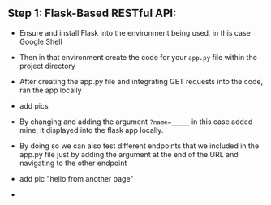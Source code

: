 ## Step 1: Flask-Based RESTful API:
- Ensure and install Flask into the environment being used, in this case Google Shell
- Then in that environment create the code for your ```app.py``` file within the project directory
- After creating the app.py file and integrating GET requests into the code, ran the app locally
-   add pics
-   By changing and adding the argument ```?name=_____``` in this case added mine, it displayed into the flask app locally.
-   By doing so we can also test different endpoints that we included in the app.py file just by adding the argument at the end of the URL and navigating to the other endpoint
-   add pic "hello from another page"

-   
